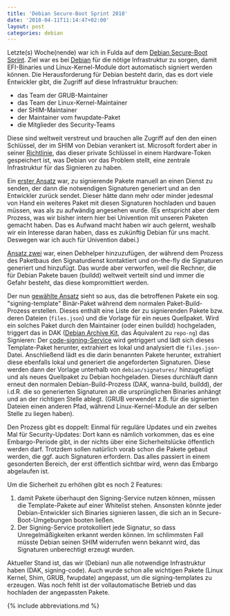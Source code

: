 ```yaml
---
title: 'Debian Secure-Boot Sprint 2018'
date: '2018-04-11T11:14:47+02:00'
layout: post
categories: debian
---
```


Letzte(s) Woche(nende) war ich in Fulda auf dem [Debian Secure-Boot Sprint](https://wiki.debian.org/Sprints/2018/SecureBootSprint).
Ziel war es bei [Debian](https://www.debian.org/) für die nötige Infrastruktur zu sorgen, damit EFI-Binaries und Linux-Kernel-Module dort automatisch signiert werden können.
Die Herausforderung für Debian besteht darin, das es dort viele Entwickler gibt, die Zugriff auf diese Infrastruktur brauchen:

- das Team der GRUB-Maintainer
- das Team der Linux-Kernel-Maintainer
- der SHIM-Maintainer
- der Maintainer vom fwupdate-Paket
- die Mitglieder des Security-Teams

Diese sind weltweit verstreut und brauchen alle Zugriff auf den den einen Schlüssel, der im SHIM von Debian verankert ist.
Microsoft fordert aber in seiner [Richtlinie](https://blogs.msdn.microsoft.com/windows_hardware_certification/2013/12/03/microsoft-uefi-ca-signing-policy-updates/), das dieser private Schlüssel in einem Hardware-Token gespeichert ist, was Debian vor das Problem stellt, eine zentrale Infrastruktur für das Signieren zu haben.

Ein [erster Ansatz](https://wiki.debian.org/SecureBoot#Proposed_signing_architecture) war, zu signierende Pakete manuell an einen Dienst zu senden, der dann die notwendigen Signaturen generiert und an den Entwickler zurück sendet.
Dieser hätte dann mehr oder minder jedesmal von Hand ein weiteres Paket mit diesen Signaturen hochladen und bauen müssen, was als zu aufwändig angesehen wurde.
(Es entspricht aber dem Prozess, was wir bisher intern hier bei Univention mit unseren Paketen gemacht haben.
Das es Aufwand macht haben wir auch gelernt, weshalb wir ein Interesse daran haben, dass es zukünftig Debian für uns macht.
Deswegen war ich auch für Univention dabei.)

[Ansatz zwei](https://wiki.debian.org/SecureBoot#Second_option:_use_buildd_.2B-_debhelper_instead_of_dak) war, einen Debhelper hinzuzufügen, der während dem Prozess des Paketbaus den Signaturdienst kontaktiert und on-the-fly die Signaturen generiert und hinzufügt.
Das wurde aber verworfen, weil die Rechner, die für Debian Pakete bauen (buildd) weltweit verteilt sind und immer die Gefahr besteht, das diese kompromittiert werden.

Der nun [gewählte Ansatz](https://etherpad.wikimedia.org/p/debian-secure-boot-2018) sieht so aus, das die betroffenen Pakete ein sog. "signing-template" Binär-Paket während dem normalen Paket-Build-Prozess erstellen.
Dieses enthält eine Liste der zu signierenden Pakete bzw. deren Dateien (`files.json`) und die Vorlage für ein neues Quellpaket.
Wird ein solches Paket durch den Maintainer (oder einen buildd) hochgeladen, triggert das in DAK ([Debian Archive Kit](https://wiki.debian.org/DebianDak), das Äquivalent zu `repo-ng`) das Signieren:
Der [code-signing-Service](https://salsa.debian.org/ftp-team/code-signing) wird getriggert und lädt sich dieses Template-Paket herunter, extrahiert es lokal und analysiert die `files.json`-Datei.
Anschließend lädt es die darin benannten Pakete herunter, extrahiert diese ebenfalls lokal und generiert die angeforderten Signaturen.
Diese werden dann der Vorlage unterhalb von `debian/signatures/` hinzugefügt und als neues Quellpaket zu Debian hochgeladen.
Dieses durchläuft dann erneut den normalen Debian-Build-Prozess (DAK, wanna-build, buildd), der i.d.R. die so generierten Signaturen an die ursprünglichen Binaries anhängt und an der richtigen Stelle ablegt.
(GRUB verwendet z.B. für die signierten Dateien einen anderen Pfad, während Linux-Kernel-Module an der selben Stelle zu liegen haben).

Den Prozess gibt es doppelt:
Einmal für reguläre Updates und ein zweites Mal für Security-Updates:
Dort kann es nämlich vorkommen, das es eine Embargo-Periode gibt, in der nichts über eine Sicherheitslücke öffentlich werden darf.
Trotzdem sollen natürlich vorab schon die Pakete gebaut werden, die ggf. auch Signaturen erfordern.
Das alles passiert in einem gesonderten Bereich, der erst öffentlich sichtbar wird, wenn das Embargo abgelaufen ist.

Um die Sicherheit zu erhöhen gibt es noch 2 Features:

1. damit Pakete überhaupt den Signing-Service nutzen können, müssen die Template-Pakete auf einer Whitelist stehen.
   Ansonsten könnte jeder Debian-Entwickler sich Binaries signieren lassen, die sich an in Secure-Boot-Umgebungen booten ließen.
2. Der Signing-Service protokolliert jede Signatur, so dass Unregelmäßigkeiten erkannt werden können.
   Im schlimmsten Fall müsste Debian seinen SHIM widerrufen wenn bekannt wird, das Signaturen unberechtigt erzeugt wurden.

Aktueller Stand ist, das wir (Debian) nun alle notwendige Infrastruktur haben (DAK, signing-code).
Auch wurde schon alle wichtigen Pakete (Linux Kernel, Shim, GRUB, fwupdate) angepasst, um die signing-templates zu erzeugen.
Was noch fehlt ist der vollautomatische Betrieb und das hochladen der angepassten Pakete.

{% include abbreviations.md %}
